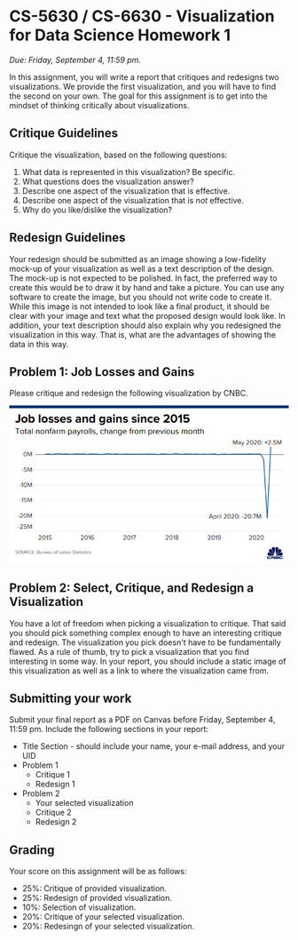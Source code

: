 # CS-5630 / CS-6630 - Visualization for Data Science Homework 1

*Due: Friday, September 4, 11:59 pm.*

In this assignment, you will write a report that critiques and redesigns two visualizations. We provide the first visualization, and you will have to find the second on your own. The goal for this assignment is to get into the mindset of thinking critically about visualizations.

## Critique Guidelines

Critique the visualization, based on the following questions: 
1. What data is represented in this visualization? Be specific. 
2. What questions does the visualization answer?
3. Describe one aspect of the visualization that is effective.
4. Describe one aspect of the visualization that is *not* effective.
5. Why do you like/dislike the visualization?

## Redesign Guidelines

Your redesign should be submitted as an image showing a low-fidelity mock-up of your visualization as well as a text description of the design. The mock-up is not expected to be polished. In fact, the preferred way to create this would be to draw it by hand and take a picture. You can use any software to create the image, but you should not write code to create it. While this image is not intended to look like a final product, it should be clear with your image and text what the proposed design would look like. In addition, your text description should also explain why you redesigned the visualization in this way. That is, what are the advantages of showing the data in this way.

## Problem 1: Job Losses and Gains

Please critique and redesign the following visualization by CNBC. 

![Jobs Figures according to CNBC](jobs.png)

## Problem 2: Select, Critique, and Redesign a Visualization

You have a lot of freedom when picking a visualization to critique. That said you should pick something complex enough to have an interesting critique and redesign. The visualization you pick doesn't have to be fundamentally flawed. As a rule of thumb, try to pick a visualization that you find interesting in some way. In your report, you should include a static image of this visualization as well as a link to where the visualization came from.

## Submitting your work

Submit your final report as a PDF on Canvas before Friday, September 4, 11:59 pm. Include the following sections in your report:

- Title Section - should include your name, your e-mail address, and your UID
- Problem 1
    - Critique 1
    - Redesign 1
- Problem 2
    - Your selected visualization
    - Critique 2
    - Redesign 2

## Grading
Your score on this assignment will be as follows:

 - 25%: Critique of provided visualization.
 - 25%: Redesign of provided visualization.
 - 10%: Selection of visualization. 
 - 20%: Critique of your selected visualization. 
 - 20%: Redesingn of your selected visualization.